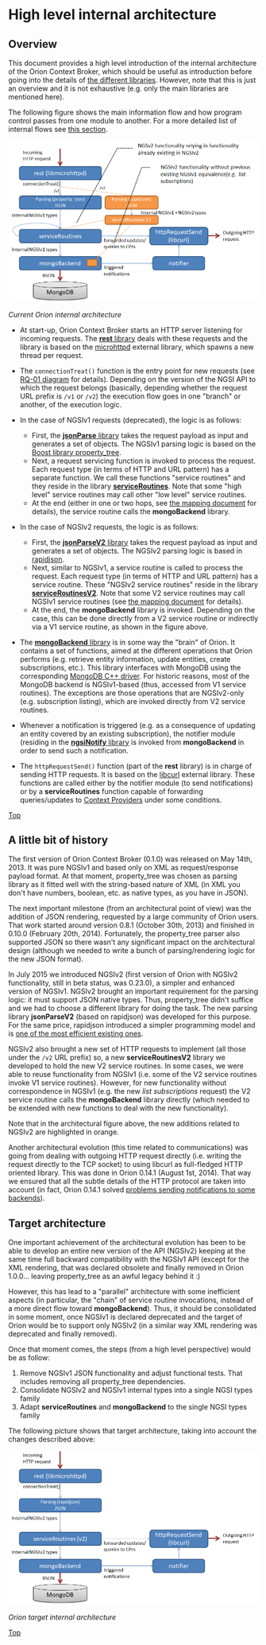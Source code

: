 # <a name="top"></a>High level internal architecture

## Overview

This document provides a high level introduction of the internal architecture of the Orion Context Broker, which should be useful as introduction before going into the details of [the different libraries](sourceCode.md). However, note that this is just an overview and it is not exhaustive (e.g. only the main libraries are mentioned here).

The following figure shows the main information flow and how program control passes from one module to another. For a more detailed list of internal flows see [this section](flowsIndex.md).

![Orion current internal architecture](images/current_architecture.png)

_Current Orion internal architecture_

* At start-up, Orion Context Broker starts an HTTP server listening for incoming requests. The [**rest** library](sourceCode.md#srclibrest) deals with these requests and the library is based on the [microhttpd](https://www.gnu.org/software/libmicrohttpd/) external library, which spawns a new thread per request.

* The `connectionTreat()` function is the entry point for new requests (see [RQ-01 diagram](sourceCode.md#flow-rq-01) for details). Depending on the version of the NGSI API to which the request belongs (basically, depending whether the request URL prefix is `/v1` or `/v2`) the execution flow goes in one "branch" or another, of the execution logic.

* In the case of NGSIv1 requests (deprecated), the logic is as follows:
	* First, the [**jsonParse** library](sourceCode.md#srclibjsonparse) takes the request payload as input and generates a set of objects. The NGSIv1 parsing logic is based on the [Boost library property_tree](https://theboostcpplibraries.com/boost.propertytree).
	* Next, a request servicing function is invoked to process the request. Each request type (in terms of HTTP and URL pattern) has a separate function. We call these functions "service routines" and they reside in the library [**serviceRoutines**](sourceCode.md#srclibserviceroutines). Note that some "high level" service routines may call other "low level" service routines.
	* At the end (either in one or two hops, see [the mapping document](ServiceRoutines.txt) for details), the service routine calls the **mongoBackend** library.
* In the case of NGSIv2 requests, the logic is as follows:
	* First, the [**jsonParseV2** library](sourceCode.md#srclibjsonparsev2) takes the request payload as input and generates a set of objects. The NGSIv2 parsing logic is based in [rapidjson](http://rapidjson.org).
	* Next, similar to NGSIv1, a service routine is called to process the request. Each request type (in terms of HTTP and URL pattern) has a service routine. These "NGSIv2 service routines" reside in the library [**serviceRoutinesV2**](sourceCode.md#srclibserviceroutinesv2). Note that some V2 service routines may call NGSIv1 service routines (see [the mapping document](ServiceRoutines.txt) for details).
	* At the end, the **mongoBackend** library is invoked. Depending on the case, this can be done directly from a V2 service routine or indirectly via a V1 service routine, as shown in the figure above.
* The [**mongoBackend** library](sourceCode.md#srclibmongobackend) is in some way the "brain" of Orion. It contains a set of functions, aimed at the different operations that Orion performs (e.g. retrieve entity information, update entities, create subscriptions, etc.). This library interfaces with MongoDB using the corresponding [MongoDB C++ driver](http://mongodb.github.io/mongo-cxx-driver/). For historic reasons, most of the MongoDB backend is NGSIv1-based (thus, accessed from V1 service routines). The exceptions are those operations that are NGSIv2-only (e.g. subscription listing), which are invoked directly from V2 service routines.
* Whenever a notification is triggered (e.g. as a consequence of updating an entity covered by an existing subscription), the notifier module (residing in the [**ngsiNotify** library](sourceCode.md#srclibngsinotify) is invoked from **mongoBackend** in order to send such a notification. 
* The `httpRequestSend()` function (part of the **rest** library) is in charge of sending HTTP requests. It is based on the [libcurl](https://curl.haxx.se/libcurl/) external library. These functions are called either by the notifier module (to send notifications) or by a **serviceRoutines** function capable of forwarding queries/updates to [Context Providers](../user/context_providers.md) under some conditions.

[Top](#top)

## A little bit of history

The first version of Orion Context Broker (0.1.0) was released on May 14th, 2013. It was pure NGSIv1 and based only on XML as request/response payload format. At that moment, property_tree was chosen as parsing library as it fitted well with the string-based nature of XML (in XML you don't have numbers, boolean, etc. as native types, as you have in JSON).

The next important milestone (from an architectural point of view) was the addition of JSON rendering, requested by a large community of Orion users. That work started around version 0.8.1 (October 30th, 2013) and finished in 0.10.0 (February 20th, 2014). Fortunately, the property_tree parser also supported JSON so there wasn't any significant impact on the architectural design (although we needed to write a bunch of parsing/rendering logic for the new JSON format).

In July 2015 we introduced NGSIv2 (first version of Orion with NGSIv2 functionality, still in beta status, was 0.23.0), a simpler and enhanced version of NGSIv1. NGSIv2 brought an important requirement for the parsing logic: it must support JSON native types. Thus, property_tree didn't suffice and we had to choose a different library for doing the task. The new parsing library **jsonParseV2** (based on rapidjson) was developed for this purpose. For the same price, rapidjson introduced a simpler programming model and is [one of the most efficient existing ones](https://github.com/miloyip/nativejson-benchmark).

NGSIv2 also brought a new set of HTTP requests to implement (all those under the `/v2` URL prefix) so, a new **serviceRoutinesV2** library we developed to hold the new V2 service routines. In some cases, we were able to reuse functionality from NGSIv1 (i.e. some of the V2 service routines invoke V1 service routines). However, for new functionality without correspondence in NGSIv1 (e.g. the new *list subscriptions* request) the V2 service routine calls the **mongoBackend** library directly (which needed to be extended with new functions to deal with the new functionality).

Note that in the architectural figure above, the new additions related to NGSIv2 are highlighted in orange.

Another architectural evolution (this time related to communications) was going from dealing with outgoing HTTP request directly (i.e. writing the request directly to the TCP socket) to using libcurl as full-fledged HTTP oriented library. This was done in Orion 0.14.1 (August 1st, 2014). That way we ensured that all the subtle details of the HTTP protocol are taken into account (in fact, Orion 0.14.1 solved [problems sending notifications to some backends](https://github.com/telefonicaid/fiware-orion/issues/442)).

## Target architecture

One important achievement of the architectural evolution has been to be able to develop an entire new version of the API (NGSIv2) keeping at the same time full backward compatibility with the NGSIv1 API (except for the XML rendering, that was declared obsolete and finally removed in Orion 1.0.0... leaving property_tree as an awful legacy behind it :)

However, this has lead to a "parallel" architecture with some inefficient aspects (in particular, the "chain" of service routine invocations, instead of a more direct flow toward **mongoBackend**). Thus, it should be consolidated in some moment, once NGSIv1 is declared deprecated and the target of Orion would be to support only NGSIv2 (in a similar way XML rendering was deprecated and finally removed).

Once that moment comes, the steps (from a high level perspective) would be as follow:

1. Remove NGSIv1 JSON functionality and adjust functional tests. That includes removing all property_tree dependencies.
2. Consolidate NGSIv2 and NGSIv1 internal types into a single NGSI types family
3. Adapt **serviceRoutines** and **mongoBackend** to the single NGSI types family

The following picture shows that target architecture, taking into account the changes described above:

![Orion target internal architecture](images/target_architecture.png)

_Orion target internal architecture_

[Top](#top)
